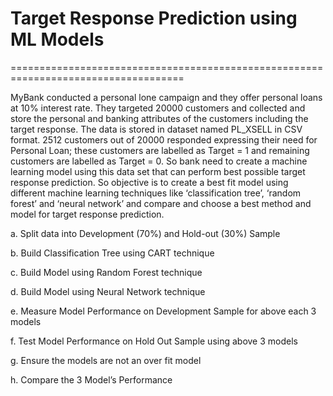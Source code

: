 #  Target Response Prediction using ML Models
====================================================================================

MyBank conducted a personal lone campaign and they offer personal loans at 10% interest
rate. They targeted 20000 customers and collected and store the personal and banking
attributes of the customers including the target response. The data is stored in dataset named
PL_XSELL in CSV format. 2512 customers out of 20000 responded expressing their need for
Personal Loan; these customers are labelled as Target = 1 and remaining customers are labelled
as Target = 0. So bank need to create a machine learning model using this data set that can 
perform best possible target response prediction. So objective is to create a best fit model using
different machine learning techniques like ‘classification tree’, ‘random forest’ and ‘neural
network’ and compare and choose a best method and model for target response prediction.

a. Split data into Development (70%) and Hold-out (30%) Sample

b. Build Classification Tree using CART technique

c. Build Model using Random Forest technique

d. Build Model using Neural Network technique

e. Measure Model Performance on Development Sample for above each 3 models

f. Test Model Performance on Hold Out Sample using above 3 models

g. Ensure the models are not an over fit model

h. Compare the 3 Model’s Performance
